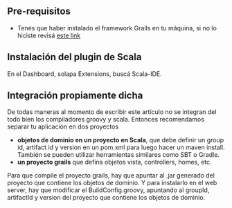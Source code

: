 Pre-requisitos
--------------

-   Tenés que haber instalado el framework Grails en tu máquina, si no lo hiciste revisá [este link](instalacion-de-entorno-web-grails.html)

Instalación del plugin de Scala
-------------------------------

En el Dashboard, solapa Extensions, buscá Scala-IDE.

Integración propiamente dicha
-----------------------------

De todas maneras al momento de escribir este artículo no se integran del todo bien los compiladores groovy y scala. Entonces recomendamos separar tu aplicación en dos proyectos

-   **objetos de dominio en un proyecto en Scala**, que debe definir un group id, artifact id y version en un pom.xml para luego hacer un maven install. También se pueden utilizar herramientas similares como SBT o Gradle.
-   **un proyecto grails** que defina objetos vista, controllers, homes, etc.

Para que compile el proyecto grails, hay que apuntar al .jar generado del proyecto que contiene los objetos de dominio. Y para instalarlo en el web server, hay que modificar el BuildConfig.groovy, apuntando al groupId, artifactId y version del proyecto que contiene los objetos de dominio.
